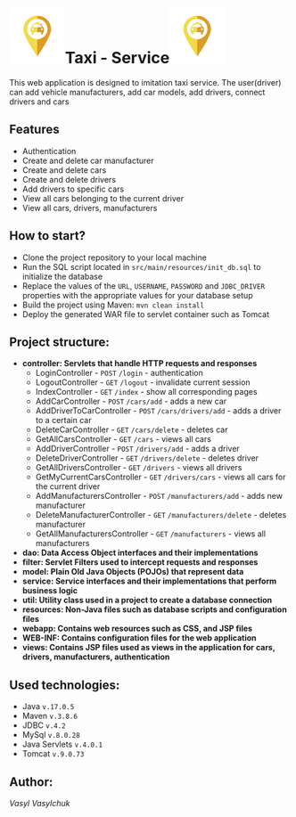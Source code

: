 # ![logo.png](logo.png)Taxi - Service![logo.png](logo.png)
This web application is designed to imitation taxi service. 
The user(driver) can add vehicle manufacturers, add car models, add drivers, connect drivers and cars
## Features
- Authentication
- Create and delete car manufacturer
- Create and delete cars
- Create and delete drivers
- Add drivers to specific cars
- View all cars belonging to the current driver
- View all cars, drivers, manufacturers
## How to start?
- Clone the project repository to your local machine
- Run the SQL script located in `src/main/resources/init_db.sql` to initialize the database
- Replace the values of the `URL`, `USERNAME`, `PASSWORD` and `JDBC_DRIVER` properties with the appropriate values for your database setup
- Build the project using Maven: `mvn clean install`
- Deploy the generated WAR file to servlet container such as Tomcat
## Project structure:
- **controller: Servlets that handle HTTP requests and responses**
    -  LoginController - `POST` `/login` - authentication
    -  LogoutController - `GET` `/logout` - invalidate current session
    -  IndexController - `GET` `/index` - show all corresponding pages
    -  AddCarController - `POST` `/cars/add` - adds a new car
    -  AddDriverToCarController - `POST` `/cars/drivers/add` - adds a driver to a certain car
    -  DeleteCarController - `GET` `/cars/delete` - deletes car
    -  GetAllCarsController - `GET` `/cars` - views all cars
    -  AddDriverController - `POST` `/drivers/add` - adds a driver
    -  DeleteDriverController - `GET` `/drivers/delete` - deletes driver
    -  GetAllDriversController - `GET` `/drivers` - views all drivers
    -  GetMyCurrentCarsController - `GET` `/drivers/cars` - views all cars for the current driver
    -  AddManufacturersController - `POST` `/manufacturers/add` - adds new manufacturer
    -  DeleteManufacturerController - `GET` `/manufacturers/delete` - deletes manufacturer
    -  GetAllManufacturersController - `GET` `/manufacturers` - views all manufacturers
- **dao: Data Access Object interfaces and their implementations**
- **filter: Servlet Filters used to intercept requests and responses**
- **model: Plain Old Java Objects (POJOs) that represent data**
- **service: Service interfaces and their implementations that perform business logic**
- **util: Utility class used in a project to create a database connection**
- **resources: Non-Java files such as database scripts and configuration files**
- **webapp: Contains web resources such as CSS, and JSP files**
- **WEB-INF: Contains configuration files for the web application**
- **views: Contains JSP files used as views in the application for cars, drivers, manufacturers, authentication**
## Used technologies:
- Java `v.17.0.5`
- Maven `v.3.8.6`
-  JDBC `v.4.2`
-  MySql `v.8.0.28`
-  Java Servlets `v.4.0.1`
-  Tomcat `v.9.0.73`
## Author:
_Vasyl Vasylchuk_